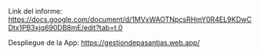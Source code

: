 Link del informe: https://docs.google.com/document/d/1MVxWAOTNpcsRHmY0R4EL9KDwCDtx1PB3xjq690DB8mE/edit?tab=t.0

Despliegue de la App: https://gestiondepasantias.web.app/


